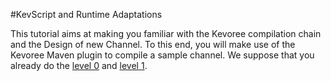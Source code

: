#KevScript and Runtime Adaptations

This tutorial aims at making you familiar with the Kevoree compilation chain and the Design of new Channel. To this end, you will make use of the Kevoree Maven plugin to compile a sample  channel. We suppose that you already do the [level 0](http://kevoree.org/practices/level0/) and [level 1](http://kevoree.org/practices/level1/).
